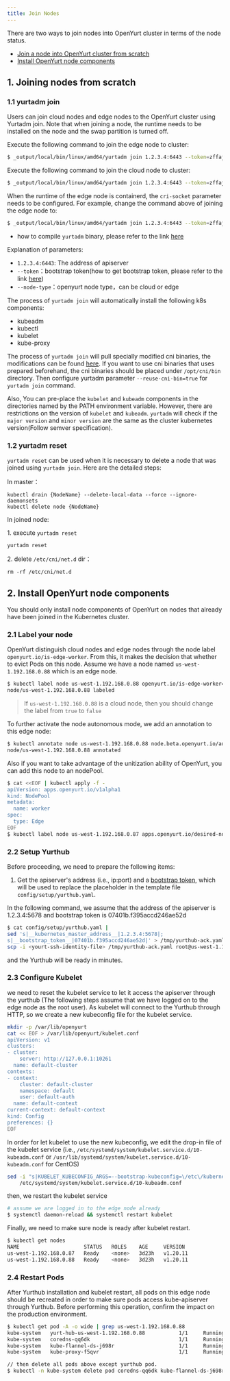 ```yaml
---
title: Join Nodes
---
```


There are two ways to join nodes into OpenYurt cluster in terms of the node status.

- [Join a node into OpenYurt cluster from scratch](./yurtadm-join.md#1-joining-nodes-from-scratch)
- [Install OpenYurt node components](./yurtadm-join.md#2-install-openyurt-node-components)

## 1. Joining nodes from scratch

### 1.1 yurtadm join

Users can join cloud nodes and edge nodes to the OpenYurt cluster using Yurtadm join. Note that when joining a node, the runtime needs to be installed on the node and the swap partition is turned off.

Execute the following command to join the edge node to cluster:

```sh
$ _output/local/bin/linux/amd64/yurtadm join 1.2.3.4:6443 --token=zffaj3.a5vjzf09qn9ft3gt --node-type=edge --discovery-token-unsafe-skip-ca-verification --v=5
```

Execute the following command to join the cloud node to cluster:

```sh
$ _output/local/bin/linux/amd64/yurtadm join 1.2.3.4:6443 --token=zffaj3.a5vjzf09qn9ft3gt --node-type=cloud --discovery-token-unsafe-skip-ca-verification --v=5
```

When the runtime of the edge node is containerd, the `cri-socket` parameter needs to be configured. For example, change the command above of joining the edge node to:

```sh
$ _output/local/bin/linux/amd64/yurtadm join 1.2.3.4:6443 --token=zffaj3.a5vjzf09qn9ft3gt --node-type=edge --discovery-token-unsafe-skip-ca-verification --cri-socket=/run/containerd/containerd.sock --v=5
```

* how to compile `yurtadm` binary, please refer to the link [here](../developer-manuals/how-to-build-and-test.md)

Explanation of parameters:

- `1.2.3.4:6443`:  The address of apiserver
- `--token`：bootstrap token(how to get bootstrap token, please refer to the link [here](https://kubernetes.io/docs/reference/access-authn-authz/bootstrap-tokens/))
- `--node-type`：openyurt node type，can be cloud or edge

The process of `yurtadm join` will automatically install the following k8s components:

- kubeadm
- kubectl
- kubelet
- kube-proxy

The process of `yurtadm join` will pull specially modified cni binaries, the modifications can be found [here](../user-manuals/network/edge-pod-network.md). If you want to use cni binaries that uses prepared beforehand, the cni binaries should be placed under `/opt/cni/bin` directory. Then configure yurtadm parameter `--reuse-cni-bin=true` for `yurtadm join` command.

Also, You can pre-place the `kubelet` and `kubeadm` components in the directories named by the PATH environment variable. However, there are restrictions on the version of `kubelet` and `kubeadm`. `yurtadm` will check if the `major version` and `minor version` are the same as the cluster kubernetes version(Follow semver specification).

### 1.2 yurtadm reset

`yurtadm reset` can be used when it is necessary to delete a node that was joined using `yurtadm join`. Here are the detailed steps:

In master：

```
kubectl drain {NodeName} --delete-local-data --force --ignore-daemonsets
kubectl delete node {NodeName}
```

In joined node:

1\. execute `yurtadm reset`

```
yurtadm reset
```

2\. delete `/etc/cni/net.d` dir：

```
rm -rf /etc/cni/net.d
```


## 2. Install OpenYurt node components

You should only install node components of OpenYurt on nodes that already have been joined in the Kubernetes cluster.

### 2.1 Label your node

OpenYurt distinguish cloud nodes and edge nodes through the node label `openyurt.io/is-edge-worker`. From this, it makes the decision that whether to evict Pods on this node. Assume we have a node named `us-west-1.192.168.0.88` which is an edge node.

```bash
$ kubectl label node us-west-1.192.168.0.88 openyurt.io/is-edge-worker=true
node/us-west-1.192.168.0.88 labeled
```

> If `us-west-1.192.168.0.88` is a cloud node, then you should change the label from `true` to `false`

To further activate the node autonomous mode, we add an annotation to this edge node:

```bash
$ kubectl annotate node us-west-1.192.168.0.88 node.beta.openyurt.io/autonomy=true
node/us-west-1.192.168.0.88 annotated
```

Also if you want to take advantage of the unitization ability of OpenYurt, you can add this node to an nodePool.

```bash
$ cat <<EOF | kubectl apply -f -
apiVersion: apps.openyurt.io/v1alpha1
kind: NodePool
metadata:
  name: worker
spec:
  type: Edge
EOF
$ kubectl label node us-west-1.192.168.0.87 apps.openyurt.io/desired-nodepool=worker
```

### 2.2 Setup Yurthub

Before proceeding, we need to prepare the following items:

1. Get the apiserver's address (i.e., ip:port) and a [bootstrap token](https://kubernetes.io/docs/reference/access-authn-authz/bootstrap-tokens/), which will be used to replace the placeholder in the template file `config/setup/yurthub.yaml`.

In the following command, we assume that the address of the apiserver is 1.2.3.4:5678 and bootstrap token is 07401b.f395accd246ae52d

```bash
$ cat config/setup/yurthub.yaml |
sed 's|__kubernetes_master_address__|1.2.3.4:5678|;
s|__bootstrap_token__|07401b.f395accd246ae52d|' > /tmp/yurthub-ack.yaml &&
scp -i <yourt-ssh-identity-file> /tmp/yurthub-ack.yaml root@us-west-1.192.168.0.88:/etc/kubernetes/manifests
```

and the Yurthub will be ready in minutes.

### 2.3 Configure Kubelet

we need to reset the kubelet service to let it access the apiserver through the yurthub (The following steps assume that we have logged on to the edge node as the root user).
As kubelet will connect to the Yurthub through HTTP, so we create a new kubeconfig file for the kubelet service.

```bash
mkdir -p /var/lib/openyurt
cat << EOF > /var/lib/openyurt/kubelet.conf
apiVersion: v1
clusters:
- cluster:
    server: http://127.0.0.1:10261
  name: default-cluster
contexts:
- context:
    cluster: default-cluster
    namespace: default
    user: default-auth
  name: default-context
current-context: default-context
kind: Config
preferences: {}
EOF
```

In order for let kubelet to use the new kubeconfig, we edit the drop-in file of the kubelet service (i.e., `/etc/systemd/system/kubelet.service.d/10-kubeadm.conf` or `/usr/lib/systemd/system/kubelet.service.d/10-kubeadm.conf` for CentOS)

```bash
sed -i "s|KUBELET_KUBECONFIG_ARGS=--bootstrap-kubeconfig=\/etc\/kubernetes\/bootstrap-kubelet.conf\ --kubeconfig=\/etc\/kubernetes\/kubelet.conf|KUBELET_KUBECONFIG_ARGS=--kubeconfig=\/var\/lib\/openyurt\/kubelet.conf|g" \
    /etc/systemd/system/kubelet.service.d/10-kubeadm.conf
```

then, we restart the kubelet service

```bash
# assume we are logged in to the edge node already
$ systemctl daemon-reload && systemctl restart kubelet
```

Finally, we need to make sure node is ready after kubelet restart.

```bash
$ kubectl get nodes
NAME                     STATUS   ROLES    AGE     VERSION
us-west-1.192.168.0.87   Ready    <none>   3d23h   v1.20.11
us-west-1.192.168.0.88   Ready    <none>   3d23h   v1.20.11
```

### 2.4 Restart Pods

After Yurthub installation and kubelet restart, all pods on this edge node should be recreated in order to make sure pods access kube-apiserver through Yurthub.
Before performing this operation, confirm the impact on the production environment.

```bash
$ kubectl get pod -A -o wide | grep us-west-1.192.168.0.88
kube-system   yurt-hub-us-west-1.192.168.0.88           1/1     Running   0          19d     172.16.0.32    us-west-1.192.168.0.88   <none>           <none>
kube-system   coredns-qq6dk                             1/1     Running   0          19d     10.148.2.197   us-west-1.192.168.0.88   <none>           <none>
kube-system   kube-flannel-ds-j698r                     1/1     Running   0          19d     172.16.0.32    us-west-1.192.168.0.88   <none>           <none>
kube-system   kube-proxy-f5qvr                          1/1     Running   0          19d     172.16.0.32    us-west-1.192.168.0.88   <none>           <none>

// then delete all pods above except yurthub pod.
$ kubectl -n kube-system delete pod coredns-qq6dk kube-flannel-ds-j698r kube-proxy-f5qvr
```